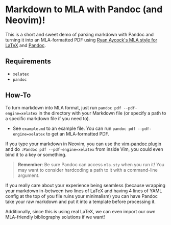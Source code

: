 # Markdown to MLA with Pandoc (and Neovim)!

This is a short and sweet demo of parsing markdown with Pandoc and turning it into an MLA-formatted PDF using [Ryan Aycock's MLA style for LaTeX](https://ctan.mirror.rafal.ca/macros/latex/contrib/mla-paper) and [Pandoc](https://pandoc.org/).

## Requirements

- `xelatex` 
- `pandoc`

## How-To

To turn markdown into MLA format, just run `pandoc pdf --pdf-engine=xelatex` in the directory with your Markdown file (or specify a path to a specific markdown file if you need to).
- See `example.md` to an example file. You can run `pandoc pdf --pdf-engine=xelatex` to get an MLA-formatted PDF.

If you type your markdown in Neovim, you can use the [vim-pandoc plugin](https://github.com/vim-pandoc/vim-pandoc) and do `:Pandoc pdf --pdf-engine=xelatex` from inside Vim, you could even bind it to a key or something.

> **Remember**: Be sure Pandoc can access `mla.sty` when you run it! You may want to consider hardcoding a path to it with a command-line argument.

If you really care about your experience being seamless (because wrapping your markdown in-between two lines of LaTeX and having 4 lines of YAML config at the top of you file ruins your minimalism) you can have Pandoc take your raw markdown and put it into a template before processing it.

Additionally, since this is using real LaTeX, we can even import our own MLA-friendly bibliography solutions if we want!
